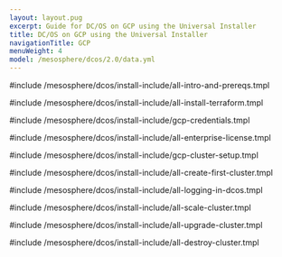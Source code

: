 ```yaml
---
layout: layout.pug
excerpt: Guide for DC/OS on GCP using the Universal Installer
title: DC/OS on GCP using the Universal Installer
navigationTitle: GCP
menuWeight: 4
model: /mesosphere/dcos/2.0/data.yml
---
```


#include /mesosphere/dcos/install-include/all-intro-and-prereqs.tmpl

#include /mesosphere/dcos/install-include/all-install-terraform.tmpl

#include /mesosphere/dcos/install-include/gcp-credentials.tmpl

#include /mesosphere/dcos/install-include/all-enterprise-license.tmpl

#include /mesosphere/dcos/install-include/gcp-cluster-setup.tmpl

#include /mesosphere/dcos/install-include/all-create-first-cluster.tmpl

#include /mesosphere/dcos/install-include/all-logging-in-dcos.tmpl

#include /mesosphere/dcos/install-include/all-scale-cluster.tmpl

#include /mesosphere/dcos/install-include/all-upgrade-cluster.tmpl

#include /mesosphere/dcos/install-include/all-destroy-cluster.tmpl
